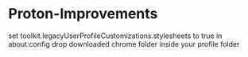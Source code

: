 # Proton-Improvements
set toolkit.legacyUserProfileCustomizations.stylesheets to true in about:config
drop downloaded chrome folder inside your profile folder
